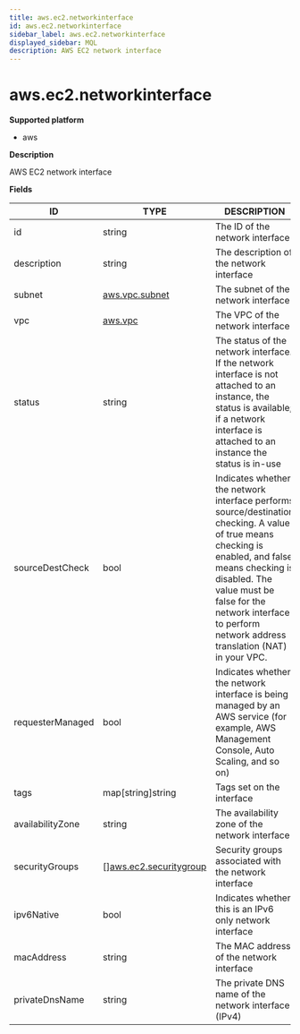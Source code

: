 ```yaml
---
title: aws.ec2.networkinterface
id: aws.ec2.networkinterface
sidebar_label: aws.ec2.networkinterface
displayed_sidebar: MQL
description: AWS EC2 network interface
---
```


# aws.ec2.networkinterface

**Supported platform**

- aws

**Description**

AWS EC2 network interface

**Fields**

| ID               | TYPE                                                        | DESCRIPTION                                                                                                                                                                                                                                                                |
| ---------------- | ----------------------------------------------------------- | -------------------------------------------------------------------------------------------------------------------------------------------------------------------------------------------------------------------------------------------------------------------------- |
| id               | string                                                      | The ID of the network interface                                                                                                                                                                                                                                            |
| description      | string                                                      | The description of the network interface                                                                                                                                                                                                                                   |
| subnet           | [aws.vpc.subnet](aws.vpc.subnet.md)                         | The subnet of the network interface                                                                                                                                                                                                                                        |
| vpc              | [aws.vpc](aws.vpc.md)                                       | The VPC of the network interface                                                                                                                                                                                                                                           |
| status           | string                                                      | The status of the network interface. If the network interface is not attached to an instance, the status is available; if a network interface is attached to an instance the status is in-use                                                                              |
| sourceDestCheck  | bool                                                        | Indicates whether the network interface performs source/destination checking. A value of true means checking is enabled, and false means checking is disabled. The value must be false for the network interface to perform network address translation (NAT) in your VPC. |
| requesterManaged | bool                                                        | Indicates whether the network interface is being managed by an AWS service (for example, AWS Management Console, Auto Scaling, and so on)                                                                                                                                  |
| tags             | map[string]string                                           | Tags set on the interface                                                                                                                                                                                                                                                  |
| availabilityZone | string                                                      | The availability zone of the network interface                                                                                                                                                                                                                             |
| securityGroups   | &#91;&#93;[aws.ec2.securitygroup](aws.ec2.securitygroup.md) | Security groups associated with the network interface                                                                                                                                                                                                                      |
| ipv6Native       | bool                                                        | Indicates whether this is an IPv6 only network interface                                                                                                                                                                                                                   |
| macAddress       | string                                                      | The MAC address of the network interface                                                                                                                                                                                                                                   |
| privateDnsName   | string                                                      | The private DNS name of the network interface (IPv4)                                                                                                                                                                                                                       |
